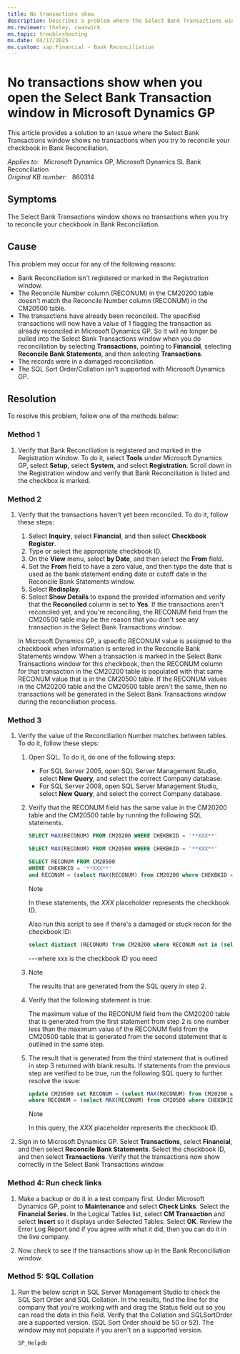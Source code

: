 ```yaml
---
title: No transactions show
description: Describes a problem where the Select Bank Transactions window shows no transactions when you try to reconcile your checkbook in Bank Reconciliation.
ms.reviewer: theley, cwaswick
ms.topic: troubleshooting
ms.date: 04/17/2025
ms.custom: sap:Financial - Bank Reconciliation
---
```

# No transactions show when you open the Select Bank Transaction window in Microsoft Dynamics GP

This article provides a solution to an issue where the Select Bank Transactions window shows no transactions when you try to reconcile your checkbook in Bank Reconciliation.

_Applies to:_ &nbsp; Microsoft Dynamics GP, Microsoft Dynamics SL Bank Reconciliation  
_Original KB number:_ &nbsp; 860314

## Symptoms

The Select Bank Transactions window shows no transactions when you try to reconcile your checkbook in Bank Reconciliation.

## Cause

This problem may occur for any of the following reasons:

- Bank Reconciliation isn't registered or marked in the Registration window.
- The Reconcile Number column (RECONUM) in the CM20200 table doesn't match the Reconcile Number column (RECONUM) in the CM20500 table.
- The transactions have already been reconciled. The specified transactions will now have a value of 1 flagging the transaction as already reconciled in Microsoft Dynamics GP. So it will no longer be pulled into the Select Bank Transactions window when you do reconciliation by selecting **Transactions**, pointing to **Financial**, selecting **Reconcile Bank Statements**, and then selecting **Transactions**.
- The records were in a damaged reconciliation.
- The SQL Sort Order/Collation isn't supported with Microsoft Dynamics GP.

## Resolution

To resolve this problem, follow one of the methods below:

### Method 1

1. Verify that Bank Reconciliation is registered and marked in the Registration window. To do it, select **Tools** under Microsoft Dynamics GP, select **Setup**, select **System**, and select **Registration**. Scroll down in the Registration window and verify that Bank Reconciliation is listed and the checkbox is marked.

### Method 2

1. Verify that the transactions haven't yet been reconciled. To do it, follow these steps:

    1. Select **Inquiry**, select **Financial**, and then select **Checkbook Register**.
    2. Type or select the appropriate checkbook ID.
    3. On the **View** menu, select **by Date**, and then select the **From** field.
    4. Set the **From** field to have a zero value, and then type the date that is used as the bank statement ending date or cutoff date in the Reconcile Bank Statements window.
    5. Select **Redisplay**.
    6. Select **Show Details** to expand the provided information and verify that the **Reconciled** column is set to **Yes**. If the transactions aren't reconciled yet, and you're reconciling, the RECONUM field from the CM20500 table may be the reason that you don't see any transaction in the Select Bank Transactions window.

    In Microsoft Dynamics GP, a specific RECONUM value is assigned to the checkbook when information is entered in the Reconcile Bank Statements window. When a transaction is marked in the Select Bank Transactions window for this checkbook, then the RECONUM column for that transaction in the CM20200 table is populated with that same RECONUM value that is in the CM20500 table. If the RECONUM values in the CM20200 table and the CM20500 table aren't the same, then no transactions will be generated in the Select Bank Transactions window during the reconciliation process.

### Method 3

1. Verify the value of the Reconciliation Number matches between tables. To do it, follow these steps:
    1. Open SQL. To do it, do one of the following steps:
        - For SQL Server 2005, open SQL Server Management Studio, select **New Query**, and select the correct Company database.
        - For SQL Server 2008, open SQL Server Management Studio, select **New Query**, and select the correct Company database.
    2. Verify that the RECONUM field has the same value in the CM20200 table and the CM20500 table by running the following SQL statements.

        ```sql
        SELECT MAX(RECONUM) FROM CM20200 WHERE CHEKBKID = '**XXX**' 
        
        SELECT MAX(RECONUM) FROM CM20500 WHERE CHEKBKID = '**XXX**' 
        
        SELECT RECONUM FROM CM20500 
        WHERE CHEKBKID = '**XXX**' 
        and RECONUM = (select MAX(RECONUM) from CM20200 where CHEKBKID = '**XXX**') 
        ```

        > [!NOTE]
        > In these statements, the *XXX* placeholder represents the checkbook ID.

        Also run this script to see if there's a damaged or stuck recon for the checkbook ID:

        ```sql
        select distinct (RECONUM) from CM20200 where RECONUM not in (select RECONUM from CM20500) and RECONUM <> '0.00000' and CHEKBKID = 'xxx'
        ```

        ---where xxx is the checkbook ID you need

    3. > [!NOTE]
       > The results that are generated from the SQL query in step 2.
    4. Verify that the following statement is true:

        The maximum value of the RECONUM field from the CM20200 table that is generated from the first statement from step 2 is one number less than the maximum value of the RECONUM field from the CM20500 table that is generated from the second statement that is outlined in the same step.

    5. The result that is generated from the third statement that is outlined in step 3 returned with blank results. If statements from the previous step are verified to be true, run the following SQL query to further resolve the issue:

        ```sql
        update CM20500 set RECONUM = (select MAX(RECONUM) from CM20200 where CHEKBKID = '**XXX**') 
        where RECONUM = (select MAX(RECONUM) from CM20500 where CHEKBKID = '**XXX**') 
        ```

        > [!NOTE]
        > In this query, the *XXX* placeholder represents the checkbook ID.

1. Sign in to Microsoft Dynamics GP. Select **Transactions**, select **Financial**, and then select **Reconcile Bank Statements**. Select the checkbook ID, and then select **Transactions**. Verify that the transactions now show correctly in the Select Bank Transactions window.

### Method 4: Run check links

1. Make a backup or do it in a test company first. Under Microsoft Dynamics GP, point to **Maintenance** and select **Check Links**. Select the **Financial Series**. In the Logical Tables list, select **CM Transaction** and select **Insert** so it displays under Selected Tables. Select **OK**. Review the Error Log Report and if you agree with what it did, then you can do it in the live company.

1. Now check to see if the transactions show up in the Bank Reconciliation window.

### Method 5: SQL Collation

1. Run the below script in SQL Server Management Studio to check the SQL Sort Order and SQL Collation. In the results, find the line for the company that you're working with and drag the Status field out so you can read the data in this field. Verify that the Collation and SQLSortOrder are a supported version. (SQL Sort Order should be 50 or 52). The window may not populate if you aren't on a supported version.

    ```sql
    SP_Helpdb
    ```
